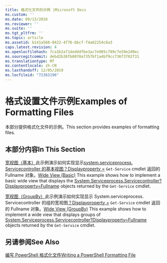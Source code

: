 ```yaml
---
title: 格式化文件的示例 |Microsoft Docs
ms.custom: ''
ms.date: 09/13/2016
ms.reviewer: ''
ms.suite: ''
ms.tgt_pltfrm: ''
ms.topic: article
ms.assetid: b141a560-0422-4f76-bbcf-f4a62254c6a3
caps.latest.revision: 4
ms.openlocfilehash: 7ca1b2a71dedddfbe3ac7e905c789c7e59e2d9ec
ms.sourcegitcommit: debd2b38fb8070a7357bf1a4bf9cc736f3702f31
ms.translationtype: MT
ms.contentlocale: zh-CN
ms.lasthandoff: 12/05/2019
ms.locfileid: "72363196"
---
```

# <a name="examples-of-formatting-files"></a><span data-ttu-id="6e781-102">格式设置文件示例</span><span class="sxs-lookup"><span data-stu-id="6e781-102">Examples of Formatting Files</span></span>

<span data-ttu-id="6e781-103">本部分提供格式化文件的示例。</span><span class="sxs-lookup"><span data-stu-id="6e781-103">This section provides examples of formatting files.</span></span>

## <a name="in-this-section"></a><span data-ttu-id="6e781-104">本部分内容</span><span class="sxs-lookup"><span data-stu-id="6e781-104">In This Section</span></span>

<span data-ttu-id="6e781-105">[宽视图（基本）](./wide-view-basic.md)此示例演示如何实现显示[system.serviceprocess. Servicecontroller 的基本视图？Displayproperty =](/dotnet/api/System.ServiceProcess.ServiceController) `Get-Service` cmdlet 返回的 Fullname 对象。</span><span class="sxs-lookup"><span data-stu-id="6e781-105">[Wide View (Basic)](./wide-view-basic.md) This example shows how to implement a basic wide view that displays the [System.Serviceprocess.Servicecontroller?Displayproperty=Fullname](/dotnet/api/System.ServiceProcess.ServiceController) objects returned by the `Get-Service` cmdlet.</span></span>

<span data-ttu-id="6e781-106">[宽视图（GroupBy）](./wide-view-groupby.md)此示例演示如何实现显示 System.serviceprocess. Servicecontroller 的组的宽视图[？Displayproperty =](/dotnet/api/System.ServiceProcess.ServiceController) `Get-Service` cmdlet 返回的 Fullname 对象。</span><span class="sxs-lookup"><span data-stu-id="6e781-106">[Wide View (GroupBy)](./wide-view-groupby.md) This example shows how to implement a wide view that displays groups of [System.Serviceprocess.Servicecontroller?Displayproperty=Fullname](/dotnet/api/System.ServiceProcess.ServiceController) objects returned by the `Get-Service` cmdlet.</span></span>

## <a name="see-also"></a><span data-ttu-id="6e781-107">另请参阅</span><span class="sxs-lookup"><span data-stu-id="6e781-107">See Also</span></span>

[<span data-ttu-id="6e781-108">编写 PowerShell 格式化文件</span><span class="sxs-lookup"><span data-stu-id="6e781-108">Writing a PowerShell Formatting File</span></span>](./writing-a-powershell-formatting-file.md)
